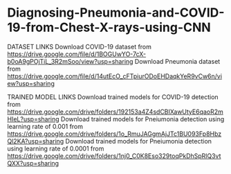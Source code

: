 # Diagnosing-Pneumonia-and-COVID-19-from-Chest-X-rays-using-CNN

DATASET LINKS
Download COVID-19 dataset from https://drive.google.com/file/d/1BOGUwYO-7cX-b0oA9gPOjTiL_3R2mSoo/view?usp=sharing
Download Pneumonia dataset from https://drive.google.com/file/d/14utEcO_cFTpiurODoEHDaqkYeR9vCw6n/view?usp=sharing



TRAINED MODEL LINKS
Download trained models for COVID-19 detection from https://drive.google.com/drive/folders/192153a4Z4sdCBIXawUtyE6qaoR2mHIeL?usp=sharing
Download trained models for Pneiumonia detection using learning rate of 0.001 from https://drive.google.com/drive/folders/1o_RmuJAGgmAjJTc1BU093Fp8HbzQl2KA?usp=sharing
Download trained models for Pneiumonia detection using learning rate of 0.0001 from https://drive.google.com/drive/folders/1nj0_C0K8Eso329toqPkDhSpRlQ3vtQXX?usp=sharing
